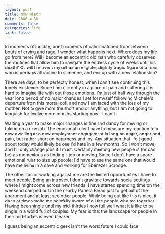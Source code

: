 ```yaml
--- 
layout: post
title: Now What?
date: 2006-4-30
comments: false
categories: life
link: false
---
```

In moments of lucidity, brief moments of calm snatched from between bouts of crying and rage, I wonder what happens next. Where does my life go from here? Will I become an eccentric old man who carefully observes the routines that allow him to navigate the endless cycle of weeks until his death? Or will I reinvent myself as an eligible, slightly tragic figure of a man, who is perhaps attractive to someone, and end up with a new relationship?

There are days, to be perfectly honest, when I can't see continuing this lonely existence. Since I am currently in a place of pain and suffering it is hard to imagine life with out those emotions. I'm just of half way through the year long period of no major changes I set for myself following Michele's departure from this mortal coil, and now I am faced with the loss of my mother. Not to give mom the short end or anything, but I am not going to languish for twelve more months starting now - I can't.

Waiting a year to make major changes is fine and dandy for moving or taking on a new job. The emotional ruler I have to measure my reaction to a new dwelling or a new employment engagement is long on angst, anger and pain, but rather short on happiness and joy. Any situation that I felt good about today would likely be one I'd hate in a few months. So I won't move, and I'll only change jobs if I must. Certainly meeting new people is (or can be) as momentous as finding a job or moving. Since I don't have a spare emotional ruler to size up people; I'd have to use the same one that would have me living in a cave and working for Ebenezer Scrooge.

The other factor working against me are the limited opportunities I have to meet people. Being an introvert I don't gravitate towards social settings where I might come across new friends. I have started spending time on the weekend camped out in the nearby Panera Bread just to get out of the apartment and at least see other people. While being out like this is nice, it does at times make me painfully aware of all the people who are together. Having been single until my mid-thirties I now full well what it is like to be single in a world full of couples. My fear is that the landscape for people in their mid-forties is even bleaker.

I guess being an eccentric geek isn't the worst future I could face.
